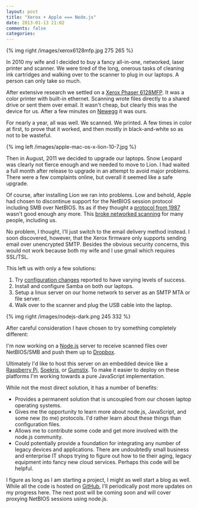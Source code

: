 ```yaml
---
layout: post
title: "Xerox + Apple === Node.js"
date: 2013-01-13 21:02
comments: false
categories: 
---
```


{% img right /images/xerox6128mfp.jpg 275 265 %}

<!-- more -->

In 2010 my wife and I decided to buy a fancy all-in-one, networked, laser
printer and scanner.  We were tired of the long, onerous tasks of cleaning
ink cartridges and walking over to the scanner to plug in our laptops.  A
person can only take so much.

After extensive research we settled on a [Xerox Phaser 6128MFP][].  It was
a color printer with built-in ethernet.  Scanning wrote files directly to a
shared drive or sent them over email.  It wasn't cheap, but clearly this was
the device for us.  After a few minutes on [Newegg][] it was ours.

[Xerox Phaser 6128MFP]: http://www.office.xerox.com/multifunction-printer/color-multifunction/phaser-6128mfp/enus.html
[Newegg]: http://newegg.com

For nearly a year, all was well.  We scanned.  We printed.  A few times in
color at first, to prove that it worked, and then mostly in black-and-white
so as not to be wasteful.

{% img left /images/apple-mac-os-x-lion-10-7.jpg %}

Then in August, 2011 we decided to upgrade our laptops.  Snow Leopard was
clearly not fierce enough and we needed to move to Lion.  I had waited
a full month after release to upgrade in an attempt to avoid major problems.
There were a few complaints online, but overall it seemed like a safe upgrade.

Of course, after installing Lion we ran into problems.  Low and behold, Apple
had chosen to discontinue support for the NetBIOS session protocol including
SMB over NetBIOS.  Its as if they thought a [protocol from 1987][]
wasn't good enough any more.  This [broke networked scanning][] for many
people, including us.

[protocol from 1987]: http://tools.ietf.org/rfc/rfc1002.txt
[broke networked scanning]: https://discussions.apple.com/thread/3208098?start=0&tstart=0

No problem, I thought, I'll just switch to the email delivery method instead.
I soon discovered, however, that the Xerox firmware only supports sending
email over unencrypted SMTP.  Besides the obvious security concerns, this
would not work because both my wife and I use gmail which requires SSL/TSL.

This left us with only a few solutions:

 1. Try [configuration changes][] reported to have varying levels of success.
 2. Install and configure Samba on both our laptops.
 3. Setup a linux server on our home network to server as an SMTP MTA or file
    server.
 4. Walk over to the scanner and plug the USB cable into the laptop.

[configuration changes]: https://discussions.apple.com/thread/3196311?start=30&tstart=

{% img right /images/nodejs-dark.png 245 332 %}

After careful consideration I have chosen to try something completely
different:

I'm now working on a [Node.js][] server to receive scanned files over
NetBIOS/SMB and push them up to [Dropbox][].

[Node.js]: http://nodejs.org
[Dropbox]: http://dropbox.com

Ultimately I'd like to host this server on an embedded device like a
[Raspberry Pi][], [Soekris][], or [Gumstix][].  To make it easier to
deploy on these platforms I'm working towards a pure JavaScript
implementation.

[Raspberry Pi]: http://www.raspberrypi.org/
[Soekris]: http://soekris.com/
[Gumstix]: https://www.gumstix.com/

While not the most direct solution, it has a number of benefits:

* Provides a permanent solution that is uncoupled from our chosen laptop
  operating systems.
* Gives me the opportunity to learn more about node.js, JavaScript, and
  some new (to me) protocols.  I'd rather learn about these things than
  configuration files.
* Allows me to contribute some code and get more involved with the node.js
  community.
* Could potentially provide a foundation for integrating any number of legacy
  devices and applications.  There are undoubtedly small business and
  enterprise IT shops trying to figure out how to tie their aging, legacy
  equipment into fancy new cloud services.  Perhaps this code will be helpful.

I figure as long as I am starting a project, I might as well start a blog as
well.  While all the code is hosted on [GitHub][], I'll periodically post
more updates on my progress here.  The next post will be coming soon and will
cover proxying NetBIOS sessions using node.js.

[GitHub]: http://www.github.com/wanderview
